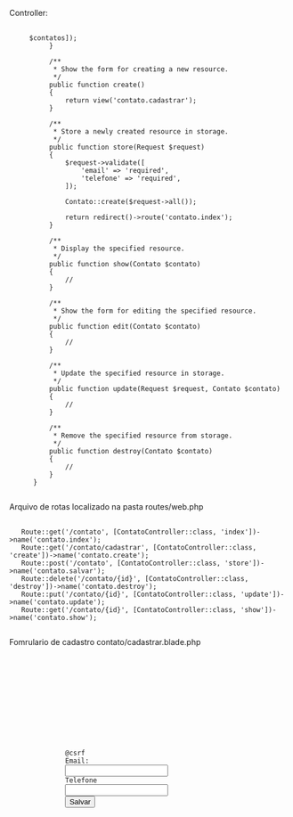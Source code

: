 Controller:

<pre class="language-php">
  <code class="language-php">
    <?php

      namespace App\Http\Controllers;
      
      use App\Models\Contato;
      use Illuminate\Http\Request;
      
      class ContatoController extends Controller
      {
          /**
           * Display a listing of the resource.
           */
          public function index()
          {
              $contatos = Contato::all();
      
              return view('contato.index', ['contatos' => $contatos]);
          }
      
          /**
           * Show the form for creating a new resource.
           */
          public function create()
          {
              return view('contato.cadastrar');
          }
      
          /**
           * Store a newly created resource in storage.
           */
          public function store(Request $request)
          {
              $request->validate([
                  'email' => 'required',
                  'telefone' => 'required',
              ]);
      
              Contato::create($request->all());
      
              return redirect()->route('contato.index');
          }
      
          /**
           * Display the specified resource.
           */
          public function show(Contato $contato)
          {
              //
          }
      
          /**
           * Show the form for editing the specified resource.
           */
          public function edit(Contato $contato)
          {
              //
          }
      
          /**
           * Update the specified resource in storage.
           */
          public function update(Request $request, Contato $contato)
          {
              //
          }
      
          /**
           * Remove the specified resource from storage.
           */
          public function destroy(Contato $contato)
          {
              //
          }
      }
  </code>
</pre>

Arquivo de rotas localizado na pasta routes/web.php 
<pre class="language-php">
  <code class="language-php">
   Route::get('/contato', [ContatoController::class, 'index'])->name('contato.index');
   Route::get('/contato/cadastrar', [ContatoController::class, 'create'])->name('contato.create');
   Route::post('/contato', [ContatoController::class, 'store'])->name('contato.salvar');
   Route::delete('/contato/{id}', [ContatoController::class, 'destroy'])->name('contato.destroy');
   Route::put('/contato/{id}', [ContatoController::class, 'update'])->name('contato.update');
   Route::get('/contato/{id}', [ContatoController::class, 'show'])->name('contato.show');
  </code>
</pre>

Fomrulario de cadastro  contato/cadastrar.blade.php 

<pre class="language-html">
  <code class="language-html">

      <html lang="en">
      <head>
          <meta charset="UTF-8">
          <meta name="viewport" content="width=device-width, initial-scale=1.0">
          <meta http-equiv="X-UA-Compatible" content="ie=edge">
          <title>Cadastrar Contato</title>
      </head>
      <body>
          <form action="{{ route('contato.salvar') }}" method="post">
              @csrf
              <label for="">Email: </label>
              <input type="text" name="email" id="email">
              <label for="">Telefone</label>
              <input type="text" name="telefone" id="telefone">
              <button type="submit">Salvar</button>
          </form>
      </body>
      </html>
  </code>
</pre>

